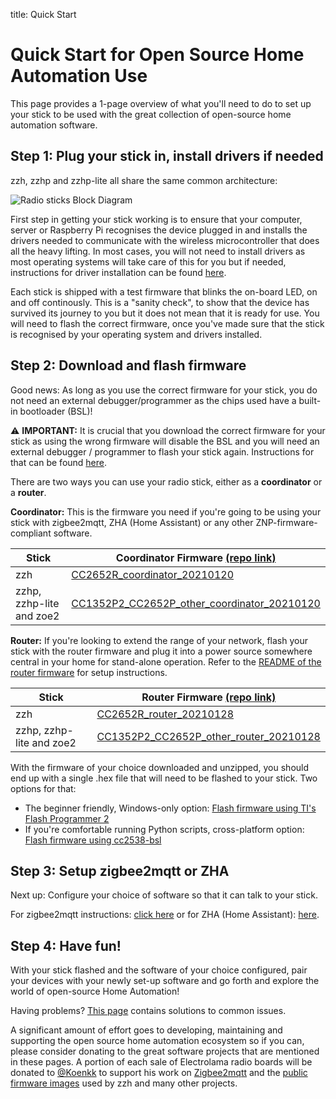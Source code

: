title: Quick Start

# Quick Start for Open Source Home Automation Use

This page provides a 1-page overview of what you'll need to do to set up your stick to be used with the great collection of open-source home automation software.


## Step 1: Plug your stick in, install drivers if needed

zzh, zzhp and zzhp-lite all share the same common architecture:

![Radio sticks Block Diagram](/_assets/radio-sticks-block.png)

First step in getting your stick working is to ensure that your computer, server or Raspberry Pi recognises the device plugged in and installs the drivers needed to communicate with the wireless microcontroller that does all the heavy lifting. In most cases, you will not need to install drivers as most operating systems will take care of this for you but if needed, instructions for driver installation can be found [here](/radio-docs/drivers/).

Each stick is shipped with a test firmware that blinks the on-board LED, on and off continously. This is a "sanity check", to show that the device has survived its journey to you but it does not mean that it is ready for use. You will need to flash the correct firmware, once you've made sure that the stick is recognised by your operating system and drivers installed.


## Step 2: Download and flash firmware 

Good news: As long as you use the correct firmware for your stick, you do not need an external debugger/programmer as the chips used have a built-in bootloader (BSL)! 

<p class="warn">⚠️ <b>IMPORTANT:</b> It is crucial that you download the correct firmware for your stick as using the wrong firmware will disable the BSL and you will need an external debugger / programmer to flash your stick again. Instructions for that can be found <a href="/radio-docs/advanced/flash-jtag/">here</a>.</p>

There are two ways you can use your radio stick, either as a **coordinator** or a **router**.

**Coordinator:** This is the firmware you need if you're going to be using your stick with zigbee2mqtt, ZHA (Home Assistant) or any other ZNP-firmware-compliant software.

| Stick | Coordinator Firmware [(repo link)](https://github.com/Koenkk/Z-Stack-firmware/tree/master/coordinator/Z-Stack_3.x.0/bin)                          |
|-----------|-------------------------------------|
| zzh       | [CC2652R_coordinator_20210120](https://github.com/Koenkk/Z-Stack-firmware/raw/master/coordinator/Z-Stack_3.x.0/bin/CC2652R_coordinator_20210120.zip) |
| zzhp, zzhp-lite and zoe2 | [CC1352P2_CC2652P_other_coordinator_20210120](https://github.com/Koenkk/Z-Stack-firmware/raw/master/coordinator/Z-Stack_3.x.0/bin/CC1352P2_CC2652P_other_coordinator_20210120.zip) |

**Router:** If you're looking to extend the range of your network, flash your stick with the router firmware and plug it into a power source somewhere central in your home for stand-alone operation. Refer to the [README of the router firmware](https://github.com/Koenkk/Z-Stack-firmware/blob/master/router/Z-Stack_3.x.0/bin/README.md) for setup instructions.

| Stick | Router Firmware [(repo link)](https://github.com/Koenkk/Z-Stack-firmware/tree/master/router/Z-Stack_3.x.0/bin) |
|-----------|-------------------------------------|
| zzh       | [CC2652R_router_20210128](https://github.com/Koenkk/Z-Stack-firmware/raw/master/router/Z-Stack_3.x.0/bin/CC2652R_router_20210128.zip)                |
| zzhp, zzhp-lite and zoe2 | [CC1352P2_CC2652P_other_router_20210128](https://github.com/Koenkk/Z-Stack-firmware/raw/master/router/Z-Stack_3.x.0/bin/CC1352P2_CC2652P_other_router_20210128.zip) |

With the firmware of your choice downloaded and unzipped, you should end up with a single .hex file that will need to be flashed to your stick. Two options for that:

  - The beginner friendly, Windows-only option: [Flash firmware using TI's Flash Programmer 2](/radio-docs/flash-ti-flash-prog/)
  - If you're comfortable running Python scripts, cross-platform option: [Flash firmware using cc2538-bsl](/radio-docs/flash-cc-bsl/)


## Step 3: Setup zigbee2mqtt or ZHA

Next up: Configure your choice of software so that it can talk to your stick.

For zigbee2mqtt instructions: [click here](/radio-docs/zigbee2mqtt/) or for ZHA (Home Assistant): [here](/radio-docs/zha-home-assistant/).


## Step 4: Have fun!

With your stick flashed and the software of your choice configured, pair your devices with your newly set-up software and go forth and explore the world of open-source Home Automation!

Having problems? [This page](/radio-docs/troubleshooting/) contains solutions to common issues.

A significant amount of effort goes to developing, maintaining and supporting the open source home automation ecosystem so if you can, please consider donating to the great software projects that are mentioned in these pages. A portion of each sale of Electrolama radio boards will be donated to [@Koenkk](https://github.com/Koenkk/) to support his work on [Zigbee2mqtt](https://github.com/Koenkk/zigbee2mqtt) and the [public firmware images](https://github.com/Koenkk/Z-Stack-firmware) used by zzh and many other projects.
